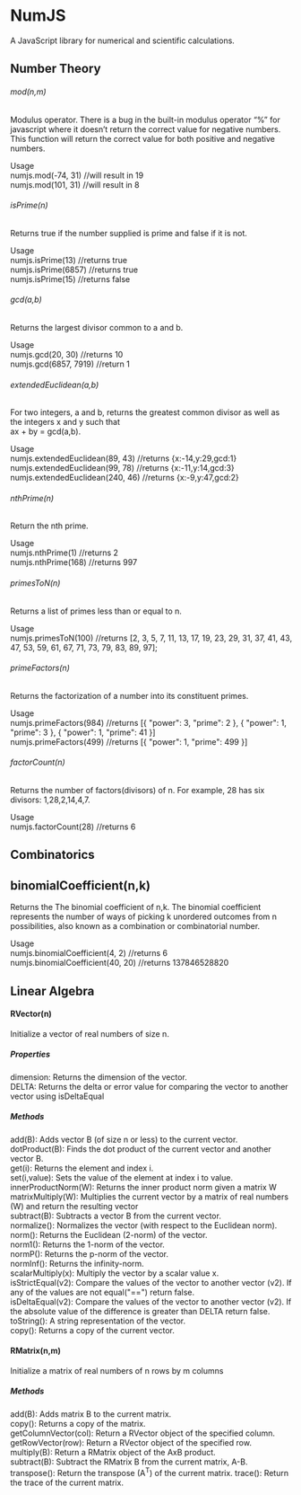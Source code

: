 # NumJS
A JavaScript library for numerical and scientific calculations.

## Number Theory
###### mod(n,m)
Modulus operator. There is a bug in the built-in modulus operator “%” for javascript where it doesn’t   return the correct value for negative numbers.  This function will return the correct value for both positive and negative numbers.  

Usage  
numjs.mod(-74, 31) //will result in 19  
numjs.mod(101, 31) //will result in 8  

###### isPrime(n)
Returns true if the number supplied is prime and false if it is not.

Usage  
numjs.isPrime(13) //returns true  
numjs.isPrime(6857) //returns true  
numjs.isPrime(15) //returns false  

###### gcd(a,b)
Returns the largest divisor common to a and b.

Usage  
numjs.gcd(20, 30)  //returns 10  
numjs.gcd(6857, 7919) //return 1  

###### extendedEuclidean(a,b)
For two integers, a and b, returns the greatest common divisor as well as the integers x and y such that  
ax + by = gcd(a,b).

Usage  
numjs.extendedEuclidean(89, 43)  //returns {x:-14,y:29,gcd:1}   
numjs.extendedEuclidean(99, 78)  //returns {x:-11,y:14,gcd:3}  
numjs.extendedEuclidean(240, 46) //returns {x:-9,y:47,gcd:2}  

###### nthPrime(n)
Return the nth prime.  

Usage  
numjs.nthPrime(1) //returns 2  
numjs.nthPrime(168) //returns 997  

###### primesToN(n)
Returns a list of primes less than or equal to n.

Usage  
numjs.primesToN(100) //returns [2, 3, 5, 7, 11, 13, 17, 19, 23, 29, 31, 37, 41, 43, 47, 53, 59, 61, 67, 71, 73, 79, 83, 89, 97];  

###### primeFactors(n)
Returns the factorization of a number into its constituent primes.

Usage  
numjs.primeFactors(984) //returns [{ "power": 3, "prime": 2 }, { "power": 1, "prime": 3 }, { "power": 1, "prime": 41 }]  
numjs.primeFactors(499) //returns [{ "power": 1, "prime": 499 }]  

###### factorCount(n)
Returns the number of factors(divisors) of n.  For example, 28 has six divisors: 1,28,2,14,4,7.

Usage  
numjs.factorCount(28)  //returns 6  

## Combinatorics

## binomialCoefficient(n,k)
Returns the The binomial coefficient of n,k.  The binomial coefficient represents the number of ways of picking k unordered outcomes from n possibilities, also known as a combination or combinatorial number.

Usage  
numjs.binomialCoefficient(4, 2) //returns 6  
numjs.binomialCoefficient(40, 20) //returns 137846528820  

## Linear Algebra
#### RVector(n)  
Initialize a vector of real numbers of size n.  

##### Properties
dimension:  Returns the dimension of the vector.  
DELTA:  Returns the delta or error value for comparing the vector to another vector using isDeltaEqual  

##### Methods
add(B): Adds vector B (of size n or less) to the current vector.  
dotProduct(B):  Finds the dot product of the current vector and another vector B.  
get(i):  Returns the element and index i.  
set(i,value):  Sets the value of the element at index i to value.  
innerProductNorm(W): Returns the inner product norm given a matrix W  
matrixMultiply(W):  Multiplies the current vector by a matrix of real numbers (W) and return the resulting vector  
subtract(B):  Subtracts a vector B from the current vector.  
normalize():  Normalizes the vector (with respect to the Euclidean norm).  
norm():  Returns the Euclidean (2-norm) of the vector.  
norm1():  Returns the 1-norm of the vector.  
normP():  Returns the p-norm of the vector.  
normInf():  Returns the infinity-norm.  
scalarMultiply(x):  Multiply the vector by a scalar value x.  
isStrictEqual(v2):  Compare the values of the vector to another vector (v2).  If any of the values are not equal("==") return false.  
isDeltaEqual(v2):  Compare the values of the vector to another vector (v2).  If the absolute value of the difference is greater than DELTA return false.  
toString(): A string representation of the vector.  
copy(): Returns a copy of the current vector.  

#### RMatrix(n,m)
Initialize a matrix of real numbers of n rows by m columns

##### Methods
add(B):  Adds matrix B to the current matrix.  
copy():  Returns a copy of the matrix.  
getColumnVector(col):  Return a RVector object of the specified column.  
getRowVector(row):  Return a RVector object of the specified row.  
multiply(B):  Return a RMatrix object of the AxB product.  
subtract(B):  Subtract the RMatrix B from the current matrix, A-B.  
transpose():  Return the transpose (A<sup>T</sup>) of the current matrix.
trace():  Return the trace of the current matrix.  

